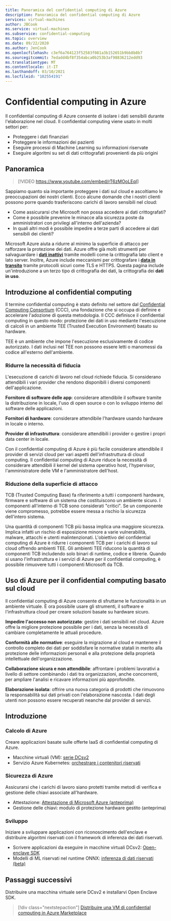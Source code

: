 ```yaml
---
title: Panoramica del confidential computing di Azure
description: Panoramica del confidential computing di Azure
services: virtual-machines
author: JBCook
ms.service: virtual-machines
ms.subservice: confidential-computing
ms.topic: overview
ms.date: 09/22/2020
ms.author: JenCook
ms.openlocfilehash: c3ef6a764123f52583f081a3b152651b9bb8b8b7
ms.sourcegitcommit: 7edadd4bf8f354abca0b253b3af98836212edd93
ms.translationtype: MT
ms.contentlocale: it-IT
ms.lasthandoff: 03/10/2021
ms.locfileid: "102554191"
---
```

# <a name="confidential-computing-on-azure"></a>Confidential computing in Azure

Il confidential computing di Azure consente di isolare i dati sensibili durante l'elaborazione nel cloud. Il confidential computing viene usato in molti settori per:

- Proteggere i dati finanziari
- Proteggere le informazioni dei pazienti
- Eseguire processi di Machine Learning su informazioni riservate
- Eseguire algoritmi su set di dati crittografati provenienti da più origini


## <a name="overview"></a>Panoramica
<p><p>


> [!VIDEO https://www.youtube.com/embed/rT6zMOoLEqI]

Sappiamo quanto sia importante proteggere i dati sul cloud e ascoltiamo le preoccupazioni dei nostri clienti. Ecco alcune domande che i nostri clienti possono porre quando trasferiscono carichi di lavoro sensibili nel cloud: 

- Come assicurarsi che Microsoft non possa accedere ai dati crittografati?
- Come è possibile prevenire le minacce alla sicurezza poste da amministratori con privilegi all'interno dell'azienda?
- In quali altri modi è possibile impedire a terze parti di accedere ai dati sensibili dei clienti?

Microsoft Azure aiuta a ridurre al minimo la superficie di attacco per rafforzare la protezione dei dati. Azure offre già molti strumenti per salvaguardare i [**dati inattivi**](../security/fundamentals/encryption-atrest.md) tramite modelli come la crittografia lato client e lato server. Inoltre, Azure include meccanismi per crittografare i [**data in transito**](../security/fundamentals/data-encryption-best-practices.md#protect-data-in-transit) tramite protocolli sicuri come TLS e HTTPS. Questa pagina include un'introduzione a un terzo tipo di crittografia dei dati, la crittografia dei **dati in uso**.

## <a name="introduction-to-confidential-computing"></a>Introduzione al confidential computing  

Il termine confidential computing è stato definito nel settore dal [Confidential Computing Consortium](https://confidentialcomputing.io/) (CCC), una fondazione che si occupa di definire e accelerare l'adozione di questa metodologia. Il CCC definisce il confidential computing in questo modo: protezione dei dati in uso mediante l'esecuzione di calcoli in un ambiente TEE (Trusted Execution Environment) basato su hardware.

TEE è un ambiente che impone l'esecuzione esclusivamente di codice autorizzato. I dati inclusi nel TEE non possono essere letti o manomessi da codice all'esterno dell'ambiente. 

### <a name="lessen-the-need-for-trust"></a>Ridurre la necessità di fiducia
L'esecuzione di carichi di lavoro nel cloud richiede fiducia. Si considerano attendibili i vari provider che rendono disponibili i diversi componenti dell'applicazione.


**Fornitore di software delle app**: considerare attendibile il software tramite la distribuzione in locale, l'uso di open source o con lo sviluppo interno del software delle applicazioni.

**Fornitori di hardware**: considerare attendibile l'hardware usando hardware in locale o interno. 

**Provider di infrastruttura**: considerare attendibili i provider o gestire i propri data center in locale.


Con il confidential computing di Azure è più facile considerare attendibile il provider di servizi cloud per vari aspetti dell'infrastruttura di cloud computing. Il confidential computing di Azure riduce la necessità di considerare attendibili il kernel del sistema operativo host, l'hypervisor, l'amministratore delle VM e l'amministratore dell'host.

### <a name="reducing-the-attack-surface"></a>Riduzione della superficie di attacco
TCB (Trusted Computing Base) fa riferimento a tutti i componenti hardware, firmware e software di un sistema che costituiscono un ambiente sicuro. I componenti all'interno di TCB sono considerati "critici". Se un componente viene compromesso, potrebbe essere messa a rischio la sicurezza dell'intero sistema. 

Una quantità di componenti TCB più bassa implica una maggiore sicurezza. Implica infatti un rischio di esposizione minore a varie vulnerabilità, malware, attacchi e utenti malintenzionati. L'obiettivo del confidential computing di Azure è ridurre i componenti TCB per i carichi di lavoro sul cloud offrendo ambienti TEE. Gli ambienti TEE riducono la quantità di componenti TCB includendo solo binari di runtime, codice e librerie. Quando si usano l'infrastruttura e i servizi di Azure per il confidential computing, è possibile rimuovere tutti i componenti Microsoft da TCB.


## <a name="using-azure-for-cloud-based-confidential-computing"></a>Uso di Azure per il confidential computing basato sul cloud<a id="cc-on-azure"></a>

Il confidential computing di Azure consente di sfruttarne le funzionalità in un ambiente virtuale. È ora possibile usare gli strumenti, il software e l'infrastruttura cloud per creare soluzioni basate su hardware sicuro.  

**Impedire l'accesso non autorizzato**: gestire i dati sensibili nel cloud. Azure offre la migliore protezione possibile per i dati, senza la necessità di cambiare completamente le attuali procedure.

**Conformità alle normative**: eseguire la migrazione al cloud e mantenere il controllo completo dei dati per soddisfare le normative statali in merito alla protezione delle informazioni personali e alla protezione della proprietà intellettuale dell'organizzazione.

**Collaborazione sicura e non attendibile**: affrontare i problemi lavorativi a livello di settore combinando i dati tra organizzazioni, anche concorrenti, per ampliare l'analisi e ricavare informazioni più approfondite.

**Elaborazione isolata**: offrire una nuova categoria di prodotti che rimuovono la responsabilità sui dati privati con l'elaborazione nascosta. I dati degli utenti non possono essere recuperati neanche dal provider di servizi. 

## <a name="get-started"></a>Introduzione
### <a name="azure-compute"></a>Calcolo di Azure
Creare applicazioni basate sulle offerte IaaS di confidential computing di Azure.
- Macchine virtuali (VM): [serie DCsv2](confidential-computing-enclaves.md)
- Servizio Azure Kubernetes: [orchestrare i contenitori riservati](confidential-nodes-aks-overview.md)

### <a name="azure-security"></a>Sicurezza di Azure 
Assicurarsi che i carichi di lavoro siano protetti tramite metodi di verifica e gestione delle chiavi associate all'hardware. 
- Attestazione: [Attestazione di Microsoft Azure (anteprima)](../attestation/overview.md)
- Gestione delle chiavi: modulo di protezione hardware gestito (anteprima)

### <a name="develop"></a>Sviluppo
Iniziare a sviluppare applicazioni con riconoscimento dell'enclave e distribuire algoritmi riservati con il framework di inferenza dei dati riservati.
- Scrivere applicazioni da eseguire in macchine virtuali DCsv2: [Open-enclave SDK](https://github.com/openenclave/openenclave)
- Modelli di ML riservati nel runtime ONNX: [inferenza di dati riservati (beta)](https://aka.ms/confidentialinference)

## <a name="next-steps"></a>Passaggi successivi

Distribuire una macchina virtuale serie DCsv2 e installarvi Open Enclave SDK.

> [!div class="nextstepaction"]
> [Distribuire una VM di confidential computing in Azure Marketplace](quick-create-marketplace.md)
